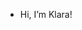 - Hi, I’m Klara! 
<!---
Klara-nihk/Klara-nihk is a ✨ special ✨ repository because its `README.md` (this file) appears on your GitHub profile.
You can click the Preview link to take a look at your changes.
--->

